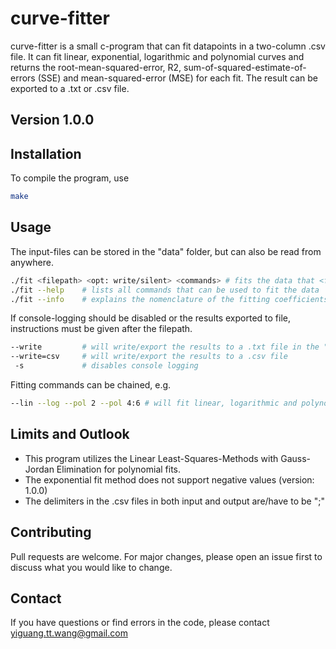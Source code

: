 # curve-fitter

curve-fitter is a small c-program that can fit datapoints in a two-column .csv file.
It can fit linear, exponential, logarithmic and polynomial curves and returns the root-mean-squared-error, R2, sum-of-squared-estimate-of-errors (SSE) and mean-squared-error (MSE) for each fit.
The result can be exported to a .txt or .csv file.

## Version 1.0.0
## Installation

To compile the program, use 

```bash
make
```
## Usage

The input-files can be stored in the "data" folder, but can also be read from anywhere.

```bash
./fit <filepath> <opt: write/silent> <commands> # fits the data that <filepath> leads to
./fit --help    # lists all commands that can be used to fit the data
./fit --info    # explains the nomenclature of the fitting coefficients
```

If console-logging should be disabled or the results exported to file, instructions must be given after the filepath.

```bash
--write         # will write/export the results to a .txt file in the "results" folder
--write=csv     # will write/export the results to a .csv file
 -s             # disables console logging
```

Fitting commands can be chained, e.g.

```bash
--lin --log --pol 2 --pol 4:6 # will fit linear, logarithmic and polynomial curves of degree 2 and degrees 4 to 6
```

## Limits and Outlook

* This program utilizes the Linear Least-Squares-Methods with Gauss-Jordan Elimination for polynomial fits.
* The exponential fit method does not support negative values (version: 1.0.0)
* The delimiters in the .csv files in both input and output are/have to be ";"

## Contributing
Pull requests are welcome. For major changes, please open an issue first to discuss what you would like to change.

## Contact
If you have questions or find errors in the code, please contact yiguang.tt.wang@gmail.com